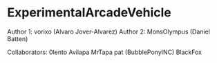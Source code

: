 # ExperimentalArcadeVehicle
Author 1: vorixo (Alvaro Jover-Alvarez)
Author 2: MonsOlympus (Daniel Batten)

Collaborators:
0lento
Avilapa
MrTapa
pat (BubblePonyINC)
BlackFox
